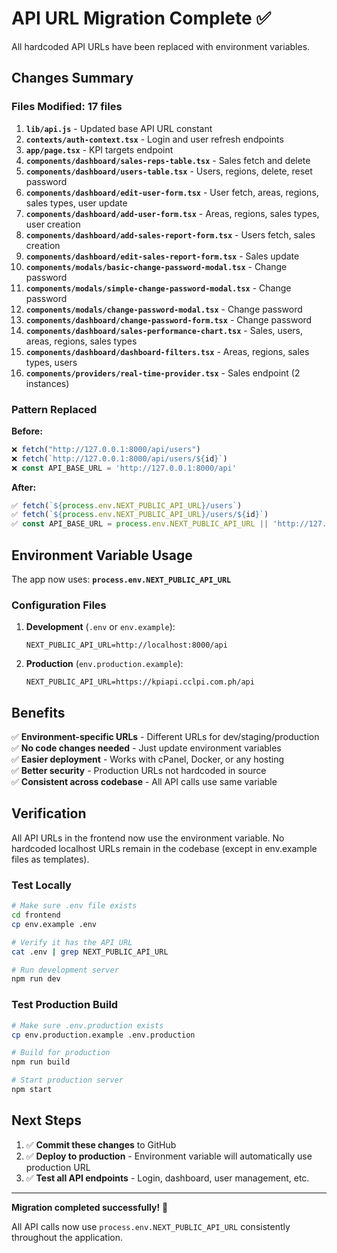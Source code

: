 # API URL Migration Complete ✅

All hardcoded API URLs have been replaced with environment variables.

## Changes Summary

### Files Modified: 17 files

1. **`lib/api.js`** - Updated base API URL constant
2. **`contexts/auth-context.tsx`** - Login and user refresh endpoints
3. **`app/page.tsx`** - KPI targets endpoint
4. **`components/dashboard/sales-reps-table.tsx`** - Sales fetch and delete
5. **`components/dashboard/users-table.tsx`** - Users, regions, delete, reset password
6. **`components/dashboard/edit-user-form.tsx`** - User fetch, areas, regions, sales types, user update
7. **`components/dashboard/add-user-form.tsx`** - Areas, regions, sales types, user creation
8. **`components/dashboard/add-sales-report-form.tsx`** - Users fetch, sales creation
9. **`components/dashboard/edit-sales-report-form.tsx`** - Sales update
10. **`components/modals/basic-change-password-modal.tsx`** - Change password
11. **`components/modals/simple-change-password-modal.tsx`** - Change password
12. **`components/modals/change-password-modal.tsx`** - Change password
13. **`components/dashboard/change-password-form.tsx`** - Change password
14. **`components/dashboard/sales-performance-chart.tsx`** - Sales, users, areas, regions, sales types
15. **`components/dashboard/dashboard-filters.tsx`** - Areas, regions, sales types, users
16. **`components/providers/real-time-provider.tsx`** - Sales endpoint (2 instances)

### Pattern Replaced

**Before:**
```javascript
❌ fetch("http://127.0.0.1:8000/api/users")
❌ fetch(`http://127.0.0.1:8000/api/users/${id}`)
❌ const API_BASE_URL = 'http://127.0.0.1:8000/api'
```

**After:**
```javascript
✅ fetch(`${process.env.NEXT_PUBLIC_API_URL}/users`)
✅ fetch(`${process.env.NEXT_PUBLIC_API_URL}/users/${id}`)
✅ const API_BASE_URL = process.env.NEXT_PUBLIC_API_URL || 'http://127.0.0.1:8000/api'
```

## Environment Variable Usage

The app now uses: **`process.env.NEXT_PUBLIC_API_URL`**

### Configuration Files

1. **Development** (`.env` or `env.example`):
   ```env
   NEXT_PUBLIC_API_URL=http://localhost:8000/api
   ```

2. **Production** (`env.production.example`):
   ```env
   NEXT_PUBLIC_API_URL=https://kpiapi.cclpi.com.ph/api
   ```

## Benefits

✅ **Environment-specific URLs** - Different URLs for dev/staging/production  
✅ **No code changes needed** - Just update environment variables  
✅ **Easier deployment** - Works with cPanel, Docker, or any hosting  
✅ **Better security** - Production URLs not hardcoded in source  
✅ **Consistent across codebase** - All API calls use same variable  

## Verification

All API URLs in the frontend now use the environment variable. No hardcoded localhost URLs remain in the codebase (except in env.example files as templates).

### Test Locally

```bash
# Make sure .env file exists
cd frontend
cp env.example .env

# Verify it has the API URL
cat .env | grep NEXT_PUBLIC_API_URL

# Run development server
npm run dev
```

### Test Production Build

```bash
# Make sure .env.production exists
cp env.production.example .env.production

# Build for production
npm run build

# Start production server
npm start
```

## Next Steps

1. ✅ **Commit these changes** to GitHub
2. ✅ **Deploy to production** - Environment variable will automatically use production URL
3. ✅ **Test all API endpoints** - Login, dashboard, user management, etc.

---

**Migration completed successfully!** 🎉

All API calls now use `process.env.NEXT_PUBLIC_API_URL` consistently throughout the application.


